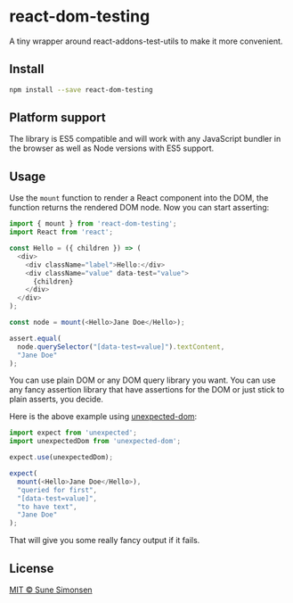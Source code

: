 # react-dom-testing

A tiny wrapper around react-addons-test-utils to make it more convenient.

## Install

```sh
npm install --save react-dom-testing
```

## Platform support

The library is ES5 compatible and will work with any JavaScript bundler in the browser as well as Node versions with ES5 support.

## Usage

Use the `mount` function to render a React component into the DOM, the function returns the rendered DOM node. Now you can start asserting:


```js
import { mount } from 'react-dom-testing';
import React from 'react';

const Hello = ({ children }) => (
  <div>
    <div className="label">Hello:</div>
    <div className="value" data-test="value">
      {children}
    </div>
  </div>
);

const node = mount(<Hello>Jane Doe</Hello>);

assert.equal(
  node.querySelector("[data-test=value]").textContent,
  "Jane Doe"
);
```

You can use plain DOM or any DOM query library you want. You can use any fancy assertion library that have assertions for the DOM or just stick to plain asserts, you decide.

Here is the above example using [unexpected-dom](https://github.com/munter/unexpected-dom/):

```js
import expect from 'unexpected';
import unexpectedDom from 'unexpected-dom';

expect.use(unexpectedDom);

expect(
  mount(<Hello>Jane Doe</Hello>),
  "queried for first",
  "[data-test=value]",
  "to have text",
  "Jane Doe"
);
```

That will give you some really fancy output if it fails.

## License

[MIT © Sune Simonsen](./LICENSE)
